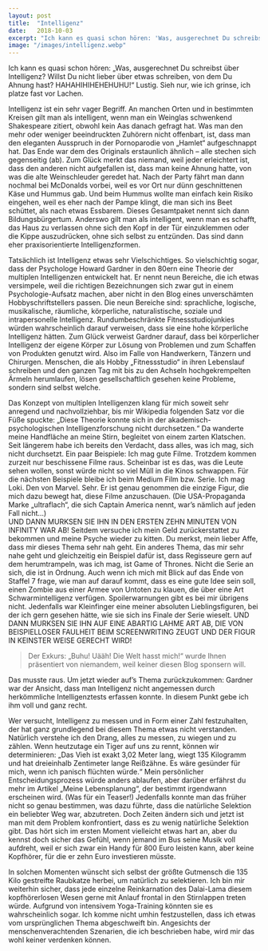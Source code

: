 ```yaml
---
layout: post
title:  "Intelligenz"
date:   2018-10-03
excerpt: "Ich kann es quasi schon hören: 'Was, ausgerechnet Du schreibst über Intelligenz? Willst Du nicht lieber über etwas schreiben, von dem Du Ahnung hast?'"
image: "/images/intelligenz.webp"
---
```


Ich kann es quasi schon hören: „Was, ausgerechnet Du schreibst über Intelligenz? Willst Du nicht lieber über etwas schreiben, von dem Du Ahnung hast? HAHAHIHIHEHEHUHU!“ 
Lustig. Sieh nur, wie ich grinse, ich platze fast vor Lachen.

Intelligenz ist ein sehr vager Begriff. An manchen Orten und in bestimmten Kreisen gilt man als intelligent, wenn man ein Weinglas schwenkend Shakespeare zitiert, obwohl kein Aas danach gefragt hat. Was man den mehr oder weniger beeindruckten Zuhörern nicht offenbart, ist, dass man den eleganten Ausspruch in der Pornoparodie von „Hamlet“ aufgeschnappt hat. Das Ende war dem des Originals erstaunlich ähnlich – alle stechen sich gegenseitig (ab). Zum Glück merkt das niemand, weil jeder erleichtert ist, dass den anderen nicht aufgefallen ist, dass man keine Ahnung hatte, von was die alte Weinschleuder geredet hat. Nach der Party fährt man dann nochmal bei McDonalds vorbei, weil es vor Ort nur dünn geschnittenen Käse und Hummus gab. Und beim Hummus wollte man einfach kein Risiko eingehen, weil es eher nach der Pampe klingt, die man sich ins Beet schüttet, als nach etwas Essbarem. Dieses Gesamtpaket nennt sich dann Bildungsbürgertum. Anderswo gilt man als intelligent, wenn man es schafft, das Haus zu verlassen ohne sich den Kopf in der Tür einzuklemmen oder die Kippe auszudrücken, ohne sich selbst zu entzünden. Das sind dann eher praxisorientierte Intelligenzformen.

Tatsächlich ist Intelligenz etwas sehr Vielschichtiges. So vielschichtig sogar, dass der Psychologe Howard Gardner in den 80ern eine Theorie der multiplen Intelligenzen entwickelt hat. Er nennt neun Bereiche, die ich etwas versimpele, weil die richtigen Bezeichnungen sich zwar gut in einem Psychologie-Aufsatz machen, aber nicht in den Blog eines unverschämten Hobbyschriftstellers passen. Die neun Bereiche sind: sprachliche, logische, musikalische, räumliche, körperliche, naturalistische, soziale und intrapersonelle Intelligenz. Rundumbeschränkte Fitnessstudiojunkies würden wahrscheinlich darauf verweisen, dass sie eine hohe körperliche Intelligenz hätten. Zum Glück verweist Gardner darauf, dass bei körperlicher Intelligenz der eigene Körper zur Lösung von Problemen und zum Schaffen von Produkten genutzt wird. Also im Falle von Handwerkern, Tänzern und Chirurgen. Menschen, die als Hobby „Fitnessstudio“ in ihren Lebenslauf schreiben und den ganzen Tag mit bis zu den Achseln hochgekrempelten Ärmeln herumlaufen, lösen gesellschaftlich gesehen keine Probleme, sondern sind selbst welche.

Das Konzept von multiplen Intelligenzen klang für mich soweit sehr anregend und nachvollziehbar, bis mir Wikipedia folgenden Satz vor die Füße spuckte: „Diese Theorie konnte sich in der akademisch-psychologischen Intelligenzforschung nicht durchsetzen.“ Da wanderte meine Handfläche an meine Stirn, begleitet von einem zarten Klatschen. Seit längerem habe ich bereits den Verdacht, dass alles, was ich mag, sich nicht durchsetzt. Ein paar Beispiele: Ich mag gute Filme. Trotzdem kommen zurzeit nur beschissene Filme raus. Scheinbar ist es das, was die Leute sehen wollen, sonst würde nicht so viel Müll in die Kinos schwappen. Für die nächsten Beispiele bleibe ich beim Medium Film bzw. Serie. Ich mag Loki. Den von Marvel. Sehr. Er ist genau genommen die einzige Figur, die mich dazu bewegt hat, diese Filme anzuschauen. (Die USA-Propaganda Marke „ultraflach“, die sich Captain America nennt, war’s nämlich auf jeden Fall nicht…)  
UND DANN MURKSEN SIE IHN IN DEN ERSTEN ZEHN MINUTEN VON INFINITY WAR AB! Seitdem versuche ich mein Geld zurückerstattet zu bekommen und meine Psyche wieder zu kitten. Du merkst, mein lieber Affe, dass mir dieses Thema sehr nah geht. Ein anderes Thema, das mir sehr nahe geht und gleichzeitig ein Beispiel dafür ist, dass Regisseure gern auf dem herumtrampeln, was ich mag, ist Game of Thrones. Nicht die Serie an sich, die ist in Ordnung. Auch wenn ich mich mit Blick auf das Ende von Staffel 7 frage, wie man auf darauf kommt, dass es eine gute Idee sein soll, einen Zombie aus einer Armee von Untoten zu klauen, die über eine Art Schwarmintelligenz verfügen. Spoilerwarnungen gibt es bei mir übrigens nicht. Jedenfalls war Kleinfinger eine meiner absoluten Lieblingsfiguren, bei der ich gern gesehen hätte, wie sie sich ins Finale der Serie wieselt. UND DANN MURKSEN SIE IHN AUF EINE ABARTIG LAHME ART AB, DIE VON BEISPIELLOSER FAULHEIT BEIM SCREENWRITING ZEUGT UND DER FIGUR IN KEINSTER WEISE GERECHT WIRD!

> Der Exkurs: „Buhu! Uääh! Die Welt hasst mich!“ wurde Ihnen präsentiert von niemandem, weil keiner diesen Blog sponsern will.

Das musste raus. Um jetzt wieder auf’s Thema zurückzukommen: Gardner war der Ansicht, dass man Intelligenz nicht angemessen durch herkömmliche Intelligenztests erfassen konnte. In diesem Punkt gebe ich ihm voll und ganz recht.

Wer versucht, Intelligenz zu messen und in Form einer Zahl festzuhalten, der hat ganz grundlegend bei diesem Thema etwas nicht verstanden. Natürlich verstehe ich den Drang, alles zu messen, zu wiegen und zu zählen. Wenn heutzutage ein Tiger auf uns zu rennt, können wir determinieren: „Das Vieh ist exakt 3,02 Meter lang, wiegt 135 Kilogramm und hat dreieinhalb Zentimeter lange Reißzähne. Es wäre gesünder für mich, wenn ich panisch flüchten würde.“ Mein persönlicher Entscheidungsprozess würde anders ablaufen, aber darüber erfährst du mehr im Artikel „Meine Lebensplanung“, der bestimmt irgendwann erscheinen wird. (Was für ein Teaser!) Jedenfalls konnte man das früher nicht so genau bestimmen, was dazu führte, dass die natürliche Selektion ein beliebter Weg war, abzutreten. Doch Zeiten ändern sich und jetzt ist man mit dem Problem konfrontiert, dass es zu wenig natürliche Selektion gibt. Das hört sich im ersten Moment vielleicht etwas hart an, aber du kennst doch sicher das Gefühl, wenn jemand im Bus seine Musik voll aufdreht, weil er sich zwar ein Handy für 800 Euro leisten kann, aber keine Kopfhörer, für die er zehn Euro investieren müsste.

In solchen Momenten wünscht sich selbst der größte Gutmensch die 135 Kilo gestreifte Raubkatze herbei, um natürlich zu selektieren. Ich bin mir weiterhin sicher, dass jede einzelne Reinkarnation des Dalai-Lama diesem kopfhörerlosen Wesen gerne mit Anlauf frontal in den Stirnlappen treten würde. Aufgrund von intensivem Yoga-Training könnten sie es wahrscheinlich sogar. Ich komme nicht umhin festzustellen, dass ich etwas vom ursprünglichen Thema abgeschweift bin. Angesichts der menschenverachtenden Szenarien, die ich beschrieben habe, wird mir das wohl keiner verdenken können.